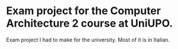 ﻿# Exam project for the Computer Architecture 2 course at UniUPO.

Exam project I had to make for the university.
Most of it is in Italian.


